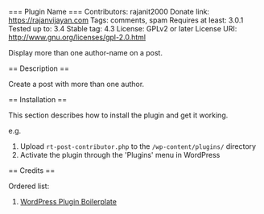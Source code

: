 === Plugin Name ===
Contributors: rajanit2000
Donate link: https://rajanvijayan.com
Tags: comments, spam
Requires at least: 3.0.1
Tested up to: 3.4
Stable tag: 4.3
License: GPLv2 or later
License URI: http://www.gnu.org/licenses/gpl-2.0.html

Display more than one author-name on a post.

== Description ==

Create a post with more than one author.

== Installation ==

This section describes how to install the plugin and get it working.

e.g.

1. Upload `rt-post-contributor.php` to the `/wp-content/plugins/` directory
1. Activate the plugin through the 'Plugins' menu in WordPress

== Credits ==

Ordered list:

1. [WordPress Plugin Boilerplate](https://wppb.me/)